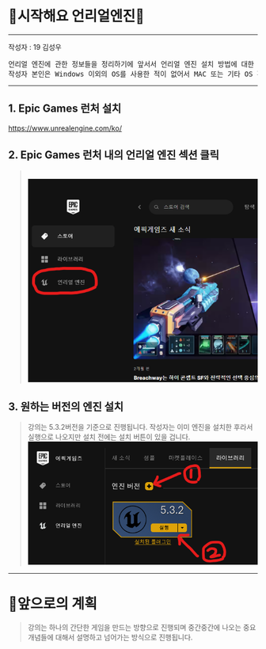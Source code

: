 # :raccoon:시작해요 언리얼엔진🌳


---
작성자 : 19 김성우

<pre>
언리얼 엔진에 관한 정보들을 정리하기에 앞서서 언리얼 엔진 설치 방법에 대한 글을 작성합니다.
작성자 본인은 Windows 이외의 OS를 사용한 적이 없어서 MAC 또는 기타 OS 환경에서의 설치방법은 알지 못하니 아시는 분이 계시다면 수정바랍니다.
</pre>

---

## 1. Epic Games 런처 설치
https://www.unrealengine.com/ko/


## 2. Epic Games 런처 내의 언리얼 엔진 섹션 클릭
> <br>![image](./Pic/p1.png)


## 3. 원하는 버전의 엔진 설치
> 강의는 5.3.2버전을 기준으로 진행됩니다.
> 작성자는 이미 엔진을 설치한 후라서 실행으로 나오지만 설치 전에는 설치 버튼이 있을 겁니다.
> ![image](./Pic/p2.png)

---

# 📆앞으로의 계획
> 강의는 하나의 간단한 게임을 만드는 방향으로 진행되며 중간중간에 나오는 중요 개념들에 대해서 설명하고 넘어가는 방식으로 진행됩니다.

